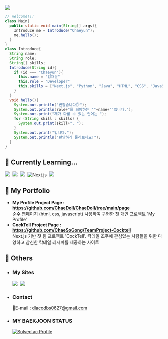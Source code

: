 <img src="https://capsule-render.vercel.app/api?type=rounded&color=auto&height=180&section=header&text=Chaeyun's%20GitHub&fontSize=90" />

```java
// Welcome!!!
class Main{
  public static void main(String[] args){
    Introduce me = Introduce("Chaeyun");
    me.hello();
  }
}
class Introduce{
  String name;
  String role;
  String[] skills;
  Introduce(String id){
    if (id === "Chaeyun"){
      this.name = "임채윤"
      this.role = "Developer"
      this.skills = ["Next.js", "Python", "Java", "HTML", "CSS", "JavaScript"];
    }
  }
  void hello(){
    System.out.println("반갑습니다🖐️");
    System.out.println(role+"를 희망하는 '"+name+"'입니다.");
    System.out.print("제가 다룰 수 있는 언어는 ");
    for (String skill : skills) {
      System.out.print(skill+", ");
    }
    System.out.print("입니다.");
    System.out.println("편안하게 둘러보세요!");
  }
}
```

## 📖 Currently Learning...  
<img src="https://img.shields.io/badge/JAVA-007396?style=for-the-badge&logo=java&logoColor=white">  &nbsp;<img src="https://img.shields.io/badge/KOTLIN-7F52FF?style=for-the-badge&logo=Kotlin&logoColor=white"/> &nbsp;<img src="https://img.shields.io/badge/Python-3776AB?style=for-the-badge&logo=Python&logoColor=white"/> &nbsp;<img alt="Next.js" src ="https://img.shields.io/badge/Next.js-000000.svg?&style=for-the-badge&logo=Next.js&logoColor=white"/> &nbsp;<img src="https://img.shields.io/badge/UNITY-222324?style=for-the-badge&logo=Unity&logoColor=white"/>
<!--여기는 아이콘 보관소
Java : <img src="https://img.shields.io/badge/JAVA-007396?style=for-the-badge&logo=java&logoColor=white">
Unity : <img src="https://img.shields.io/badge/UNITY-222324?style=for-the-badge&logo=Unity&logoColor=white"/>
Kotlin : <img src="https://img.shields.io/badge/KOTLIN-7F52FF?style=for-the-badge&logo=Kotlin&logoColor=white"/>
C# : <img src="https://img.shields.io/badge/C Sharp-239120?style=flat&logo=Csharp&logoColor=white"/>
Spring : <img src="https://img.shields.io/badge/SPRING-6DB33F?style=flat&logo=Spring&logoColor=white"/>
Js : <img src="https://img.shields.io/badge/JS-F7DF1E?style=flat&logo=Javascript&logoColor=white"/>
C : <img src="https://img.shields.io/badge/C-A8B9CCF?style=flat&logo=C&logoColor=white"/> 
React : <img src="https://img.shields.io/badge/REACT-61DAFB?style=flat&logo=C&logoColor=black"/>
Next.js : <img alt="Next.js" src ="https://img.shields.io/badge/Next.js-000000.svg?&style=for-the-badge&logo=Next.js&logoColor=white"/> &nbsp;
-->

## 🌱 My Portfolio
- **My Profile Project Page : https://github.com/ChaeDoll/ChaeDoll/tree/main/page**  
  순수 웹페이지 (html, css, javascript) 사용하여 구현한 첫 개인 프로젝트 'My Profile'
- **CockTell Project Page : https://github.com/ChaeSoGong/TeamProject-Cocktell**  
  Next.js 기반 첫 팀 프로젝트 'CockTell'.  칵테일 조주에 관심있는 사람들을 위한 다양하고 참신한 칵테일 레시피를 제공하는 사이트

## 📄 Others
- ### My Sites  
  <a href="https://blog.naver.com/codbs0627" target="_blank"><img src="https://img.shields.io/badge/blog-03C75A?style=flat&logo=Naver&logoColor=white"/></a> &nbsp;<a href="https://chaedoll.github.io/ChaeDoll/page/" target="_blank"><img src="https://img.shields.io/badge/Profile-06AC38?style=flat&logo=PagerDuty&logoColor=white"/></a>  
- ### Contact  
  📧E-mail : dlacodbs0627@gmail.com 
- ### MY BAEKJOON STATUS  
  [![Solved.ac Profile](http://mazassumnida.wtf/api/v2/generate_badge?boj=dlacodbs0627)](https://solved.ac/dlacodbs0627/)

<!--
**ChaeDoll/ChaeDoll** is a ✨ _special_ ✨ repository because its `README.md` (this file) appears on your GitHub profile.

Here are some ideas to get you started:

- 🔭 I’m currently working on ...
- 🌱 I’m currently learning ...
- 👯 I’m looking to collaborate on ...
- 🤔 I’m looking for help with ...
- 💬 Ask me about ...
- 📫 How to reach me: ...
- 😄 Pronouns: ...
- ⚡ Fun fact: ...
-->
